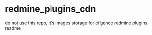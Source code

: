 redmine_plugins_cdn
=============================

do not use this repo, it's images storage for efigence redmine plugins readme
